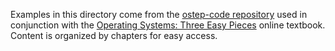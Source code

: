 Examples in this directory come from the [ostep-code repository](https://github.com/remzi-arpacidusseau/ostep-code) used in conjunction with the [Operating Systems: Three Easy Pieces](https://pages.cs.wisc.edu/~remzi/OSTEP/) online textbook. Content is organized by chapters for easy access.